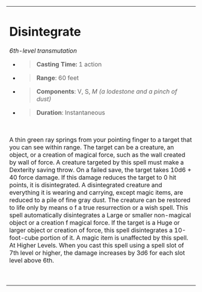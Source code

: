 
<table><tbody><tr class="odd"><td><h1 id="disintegrate"><strong>Disintegrate</strong></h1><p><em>6th-level transmutation</em></p><ul><li><blockquote><p><strong>Casting Time:</strong> 1 action</p></blockquote></li><li><blockquote><p><strong>Range</strong>: 60 feet</p></blockquote></li><li><blockquote><p><strong>Components</strong>: V, S, <em>M (a lodestone and a pinch of dust)</em></p></blockquote></li><li><blockquote><p><strong>Duration</strong>: Instantaneous</p></blockquote></li></ul><p> </p><p>A thin green ray springs from your pointing finger to a target that you can see within range. The target can be a creature, an object, or a creation of magical force, such as the wall created by wall of force. A creature targeted by this spell must make a Dexterity saving throw. On a failed save, the target takes 10d6 + 40 force damage. If this damage reduces the target to 0 hit points, it is disintegrated. A disintegrated creature and everything it is wearing and carrying, except magic items, are reduced to a pile of fine gray dust. The creature can be restored to life only by means o f a true resurrection or a wish spell. This spell automatically disintegrates a Large or smaller non-magical object or a creation f magical force. If the target is a Huge or larger object or creation of force, this spell disintegrates a 10-foot-cube portion of it. A magic item is unaffected by this spell. At Higher Levels. When you cast this spell using a spell slot of 7th level or higher, the damage increases by 3d6 for each slot level above 6th.</p><p> </p></td></tr></tbody></table>